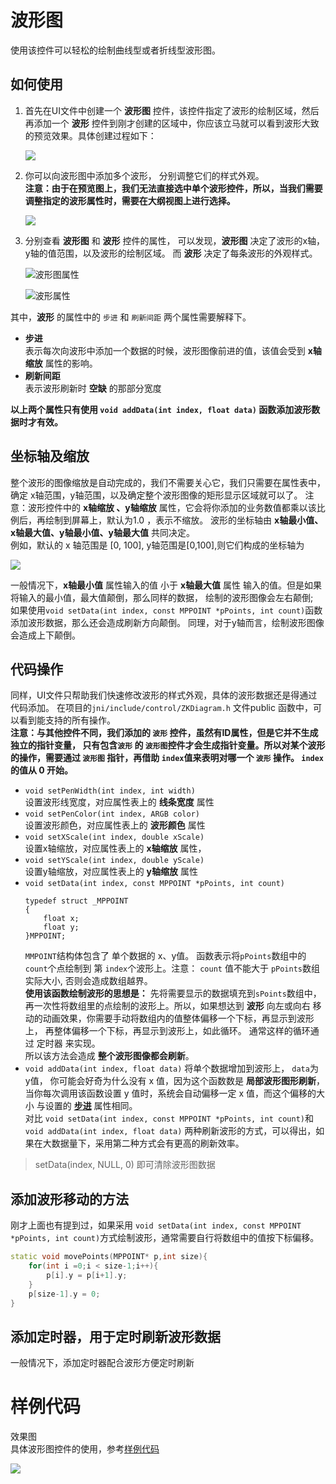 
# 波形图
使用该控件可以轻松的绘制曲线型或者折线型波形图。

## 如何使用
  1. 首先在UI文件中创建一个 **波形图** 控件，该控件指定了波形的绘制区域，然后再添加一个 **波形** 控件到刚才创建的区域中，你应该立马就可以看到波形大致的预览效果。具体创建过程如下：  
  
     ![](assets/diagram/add_diagram.gif)  
  2. 你可以向波形图中添加多个波形， 分别调整它们的样式外观。  
  **注意：由于在预览图上，我们无法直接选中单个波形控件，所以，当我们需要调整指定的波形属性时，需要在大纲视图上进行选择。**
  
     ![](assets/diagram/outline.png)  
  
  3. 分别查看 **波形图** 和 **波形** 控件的属性， 可以发现，**波形图** 决定了波形的x轴，y轴的值范围，以及波形的绘制区域。 而 **波形** 决定了每条波形的外观样式。  
  
     ![波形图属性](assets/diagram/diagram_property.png)   
 
     ![波形属性](assets/diagram/wave_property.png)  
 
 其中，**波形** 的属性中的 `步进` 和 `刷新间距` 两个属性需要解释下。  
 * <span id = "step_property"> **步进** </span>  
  表示每次向波形中添加一个数据的时候，波形图像前进的值，该值会受到 **x轴缩放** 属性的影响。
  * **刷新间距**  
    表示波形刷新时 **空缺** 的那部分宽度    
         
**以上两个属性只有使用 `void addData(int index, float data)` 函数添加波形数据时才有效。** 


## 坐标轴及缩放
 
 整个波形的图像缩放是自动完成的，我们不需要关心它，我们只需要在属性表中，确定 x轴范围，y轴范围，以及确定整个波形图像的矩形显示区域就可以了。
 注意：波形控件中的 **x轴缩放 、y轴缩放** 属性，它会将你添加的业务数值都乘以该比例后，再绘制到屏幕上，默认为1.0 ，表示不缩放。
 波形的坐标轴由 **x轴最小值、x轴最大值、y轴最小值、y轴最大值** 共同决定。  
 例如，默认的 x 轴范围是 [0, 100], y轴范围是[0,100],则它们构成的坐标轴为   
 
 ![](assets/diagram/location.png)  
 
 一般情况下，**x轴最小值** 属性输入的值 小于 **x轴最大值** 属性 输入的值。但是如果将输入的最小值，最大值颠倒，那么同样的数据， 绘制的波形图像会左右颠倒;  
 如果使用`void setData(int index, const MPPOINT *pPoints, int count)`函数添加波形数据，那么还会造成刷新方向颠倒。 同理，对于y轴而言，绘制波形图像会造成上下颠倒。   
 
## 代码操作  
  同样，UI文件只帮助我们快速修改波形的样式外观，具体的波形数据还是得通过代码添加。 
  在项目的`jni/include/control/ZKDiagram.h` 文件public 函数中，可以看到能支持的所有操作。  
  **注意：与其他控件不同，我们添加的 `波形` 控件，虽然有ID属性，但是它并不生成独立的指针变量， 只有包含`波形` 的 `波形图`控件才会生成指针变量。所以对某个波形的操作，需要通过 `波形图` 指针，再借助 `index`值来表明对哪一个 `波形` 操作。
`index`的值从 0 开始。**
  * `void setPenWidth(int index, int width)`  
    设置波形线宽度，对应属性表上的 **线条宽度** 属性
  * `void setPenColor(int index, ARGB color)`  
    设置波形颜色，对应属性表上的 **波形颜色** 属性
  * `void setXScale(int index, double xScale)`  
    设置x轴缩放，对应属性表上的 **x轴缩放** 属性， 
  * `void setYScale(int index, double yScale)`  
    设置y轴缩放，对应属性表上的 **y轴缩放** 属性
  * `void setData(int index, const MPPOINT *pPoints, int count)`  
    ```
    typedef struct _MPPOINT
    {
        float x;
        float y;
    }MPPOINT;
    ```
    `MMPOINT`结构体包含了 单个数据的 x、y值。
    函数表示将`pPoints`数组中的`count`个点绘制到 第 `index`个波形上。注意： `count` 值不能大于 `pPoints`数组实际大小, 否则会造成数组越界。  
    **使用该函数绘制波形的思想是：** 先将需要显示的数据填充到`sPoints`数组中，再一次性将数组里的点绘制的波形上。所以，如果想达到 **波形** 向左或向右 移动的动画效果，你需要手动将数组内的值整体偏移一个下标，再显示到波形上， 再整体偏移一个下标，再显示到波形上，如此循环。 通常这样的循环通过 定时器 来实现。   
    所以该方法会造成 **整个波形图像都会刷新**。
  * `void addData(int index, float data)`
  将单个数据增加到波形上， `data`为 y值， 你可能会好奇为什么没有 x 值，因为这个函数数是 **局部波形图形刷新**，当你每次调用该函数设置 y 值时，系统会自动偏移一定 x 值，而这个偏移的大小 与设置的 [**步进**](#step_property) 属性相同。  
    对比 `void setData(int index, const MPPOINT *pPoints, int count)`和`void addData(int index, float data)` 两种刷新波形的方式，可以得出，如果在大数据量下，采用第二种方式会有更高的刷新效率。
  > setData(index, NULL, 0) 即可清除波形图数据


## 添加波形移动的方法
刚才上面也有提到过，如果采用 `void setData(int index, const MPPOINT *pPoints, int count)`方式绘制波形，通常需要自行将数组中的值按下标偏移。
```c++
static void movePoints(MPPOINT* p,int size){
	for(int i =0;i < size-1;i++){
		p[i].y = p[i+1].y;
	}
	p[size-1].y = 0;
}
```

## 添加定时器，用于定时刷新波形数据
一般情况下，添加定时器配合波形方便定时刷新


# 样例代码
效果图  
具体波形图控件的使用，参考[样例代码](demo_download.md#demo_download)   

![](assets/diagram/preview.jpg)  
